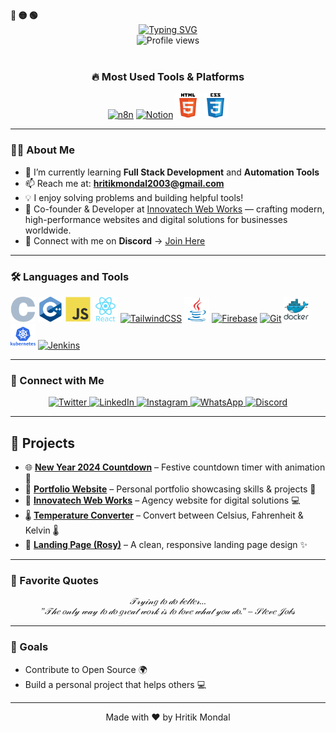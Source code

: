 <div align="left">
  <b><span>🔴 🟡 🟢</span></b>
</div>

<div align="center">
  <a href="https://git.io/typing-svg">
    <img src="https://readme-typing-svg.demolab.com?font=Fira+Code&weight=600&size=24&pause=1000&color=2CF739&center=true&vCenter=true&width=600&height=55&lines=%24++++++++Hritik+Mondal" alt="Typing SVG" />
  </a>
</div>

<div align="center">
  <img src="https://komarev.com/ghpvc/?username=hritikmondal2003&label=Profile%20views&color=0e75b6&style=flat" alt="Profile views" />
</div>

<br>

<div align="center">
  <h3>🔥 Most Used Tools & Platforms</h3>
  <p>
    <a href="https://n8n.io/" target="_blank"><img src="https://avatars.githubusercontent.com/u/45487711?s=200&v=4" width="40" height="40" alt="n8n" /></a>
    <a href="https://www.notion.so/" target="_blank"><img src="https://www.notion.so/front-static/logo-ios.png" width="40" height="40" alt="Notion" /></a>
    <a href="https://www.w3.org/html/" target="_blank"><img src="https://raw.githubusercontent.com/devicons/devicon/master/icons/html5/html5-original-wordmark.svg" width="40" height="40" alt="HTML5" /></a>
    <a href="https://www.w3schools.com/css/" target="_blank"><img src="https://raw.githubusercontent.com/devicons/devicon/master/icons/css3/css3-original-wordmark.svg" width="40" height="40" alt="CSS3" /></a>
  </p>
</div>

---

### 👨‍💻 About Me

- 🌱 I’m currently learning **Full Stack Development** and **Automation Tools**  
- 📫 Reach me at: **hritikmondal2003@gmail.com**  
- 💡 I enjoy solving problems and building helpful tools!  
- 🏢 Co-founder & Developer at [Innovatech Web Works](https://innovatechwebworks.vercel.app/) — crafting modern, high-performance websites and digital solutions for businesses worldwide.  
- 💬 Connect with me on **Discord** → [Join Here](https://discord.gg/MkYW8RKr6t)

---

### 🛠️ Languages and Tools

<p align="left">
  <a href="https://www.cprogramming.com/" target="_blank"><img src="https://raw.githubusercontent.com/devicons/devicon/master/icons/c/c-original.svg" width="40" height="40" alt="C" /></a>
  <a href="https://www.w3schools.com/cpp/" target="_blank"><img src="https://raw.githubusercontent.com/devicons/devicon/master/icons/cplusplus/cplusplus-original.svg" width="40" height="40" alt="C++" /></a>
  <a href="https://developer.mozilla.org/en-US/docs/Web/JavaScript" target="_blank"><img src="https://raw.githubusercontent.com/devicons/devicon/master/icons/javascript/javascript-original.svg" width="40" height="40" alt="JavaScript" /></a>
  <a href="https://reactjs.org/" target="_blank"><img src="https://raw.githubusercontent.com/devicons/devicon/master/icons/react/react-original-wordmark.svg" width="40" height="40" alt="React" /></a>
  <a href="https://tailwindcss.com/" target="_blank"><img src="https://www.vectorlogo.zone/logos/tailwindcss/tailwindcss-icon.svg" width="40" height="40" alt="TailwindCSS" /></a>
  <a href="https://www.java.com" target="_blank"><img src="https://raw.githubusercontent.com/devicons/devicon/master/icons/java/java-original.svg" width="40" height="40" alt="Java" /></a>
  <a href="https://firebase.google.com/" target="_blank"><img src="https://www.vectorlogo.zone/logos/firebase/firebase-icon.svg" width="40" height="40" alt="Firebase" /></a>
  <a href="https://git-scm.com/" target="_blank"><img src="https://www.vectorlogo.zone/logos/git-scm/git-scm-icon.svg" width="40" height="40" alt="Git" /></a>
  <a href="https://www.docker.com/" target="_blank"><img src="https://raw.githubusercontent.com/devicons/devicon/master/icons/docker/docker-original-wordmark.svg" width="40" height="40" alt="Docker" /></a>
  <a href="https://kubernetes.io/" target="_blank"><img src="https://raw.githubusercontent.com/devicons/devicon/master/icons/kubernetes/kubernetes-plain-wordmark.svg" width="40" height="40" alt="Kubernetes" /></a>
  <a href="https://www.jenkins.io/" target="_blank"><img src="https://www.vectorlogo.zone/logos/jenkins/jenkins-icon.svg" width="40" height="40" alt="Jenkins" /></a>
</p>

---

### 🔗 Connect with Me

<p align="center">
  <a href="https://x.com/hritik_mondal_" target="_blank">
    <img alt="Twitter" src="https://img.shields.io/badge/X-000000?style=for-the-badge&logo=x&logoColor=white" />
  </a>
  <a href="https://www.linkedin.com/in/hritik-mondal-1ba297325/" target="_blank">
    <img alt="LinkedIn" src="https://img.shields.io/badge/LinkedIn-0A66C2?style=for-the-badge&logo=linkedin&logoColor=white" />
  </a>
  <a href="https://instagram.com/hritik_mondal_" target="_blank">
    <img alt="Instagram" src="https://img.shields.io/badge/Instagram-E4405F?style=for-the-badge&logo=instagram&logoColor=white" />
  </a>
  <a href="https://wa.me/7407116275?text=Hi%20Hritik%2C%20I%20saw%20your%20portfolio%20and%20wanted%20to%20connect." target="_blank">
    <img alt="WhatsApp" src="https://img.shields.io/badge/WhatsApp-25D366?style=for-the-badge&logo=whatsapp&logoColor=white" />
  </a>
  <a href="https://discord.gg/MkYW8RKr6t" target="_blank">
    <img alt="Discord" src="https://img.shields.io/badge/Discord-5865F2?style=for-the-badge&logo=discord&logoColor=white" />
  </a>
</p>

---

## 🚀 Projects

- 🌐 [**New Year 2024 Countdown**](https://newyear2024.vercel.app/) – Festive countdown timer with animation 🎉  
- 💼 [**Portfolio Website**](https://hritik-mondal-portfolio.vercel.app/) – Personal portfolio showcasing skills & projects 🌟  
- 🏢 [**Innovatech Web Works**](https://innovatechwebworks.vercel.app/) – Agency website for digital solutions 💻  
- 🌡 [**Temperature Converter**](https://oibsip-temperature-converter.vercel.app/) – Convert between Celsius, Fahrenheit & Kelvin 🌡  
- 🎯 [**Landing Page (Rosy)**](https://oibsip-landing-page-rosy.vercel.app/) – A clean, responsive landing page design ✨  

---

### 📜 Favorite Quotes

<p align="center" style="font-family: cursive; font-style: italic;">
  𝒯𝓇𝓎𝒾𝓃𝑔 𝓉𝑜 𝒹𝑜 𝒷𝑒𝓉𝓉𝑒𝓇...<br>
  "𝒯𝒽𝑒 𝑜𝓃𝓁𝓎 𝓌𝒶𝓎 𝓉𝑜 𝒹𝑜 𝑔𝓇𝑒𝒶𝓉 𝓌𝑜𝓇𝓀 𝒾𝓈 𝓉𝑜 𝓁𝑜𝓋𝑒 𝓌𝒽𝒶𝓉 𝓎𝑜𝓊 𝒹𝑜." – 𝒮𝓉𝑒𝓋𝑒 𝒥𝑜𝒷𝓈<br>
</p>

---

### 🎯 Goals

- Contribute to Open Source 🌍  
- Build a personal project that helps others 💻  

---

<p align="center">Made with ❤️ by Hritik Mondal</p>
